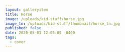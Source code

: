 ```yaml
---
layout: galleryitem
title: Horse
image: /uploads/kid-stuff/horse.jpg
image_tn: /uploads/kid-stuff/thumbnail/horse_tn.jpg
published: false
date: 2020-05-01 12:05:09 -0400
tags:
  - cover
---
```

